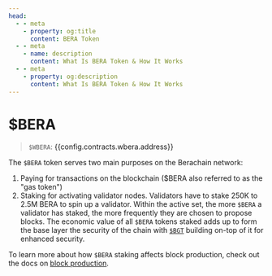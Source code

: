 ```yaml
---
head:
  - - meta
    - property: og:title
      content: BERA Token
  - - meta
    - name: description
      content: What Is BERA Token & How It Works
  - - meta
    - property: og:description
      content: What Is BERA Token & How It Works
---
```


<script setup>
  import Token from '@berachain/ui/Token';
  import config from '@berachain/config/constants.json';
</script>

# $BERA

> `$WBERA`: <a target="_blank" :href="config.testnet.dapps.beratrail.url + '/address/' + config.contracts.wbera.address">{{config.contracts.wbera.address}}</a>

<ClientOnly>
  <Token title="$BERA" image="/assets/BERA.png" />
</ClientOnly>

The `$BERA` token serves two main purposes on the Berachain network:

1. Paying for transactions on the blockchain ($BERA also referred to as the "gas token")
2. Staking for activating validator nodes. Validators have to stake 250K to 2.5M BERA to spin up a validator. Within the active set, the more `$BERA` a validator has staked, the more frequently they are chosen to propose blocks. The economic value of all `$BERA` tokens staked adds up to form the base layer the security of the chain with [`$BGT`](/learn/pol/tokens/bgt) building on-top of it for enhanced security.

To learn more about how `$BERA` staking affects block production, check out the docs on [block production](../bgtmath.md).
